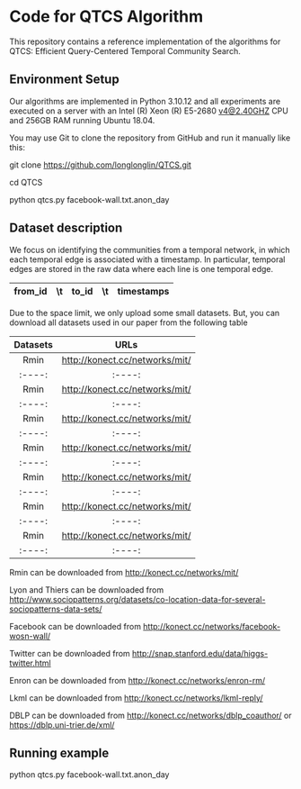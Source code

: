 # Code for QTCS Algorithm

This repository contains a reference implementation of the algorithms for QTCS: Efficient Query-Centered Temporal Community Search.


## Environment Setup

Our algorithms are implemented in Python 3.10.12 and all experiments are executed on a server with  an Intel (R) Xeon (R) E5-2680  v4@2.40GHZ  CPU and 256GB RAM running Ubuntu 18.04. 

You may use Git to clone the repository from GitHub and run it manually like this:

git clone https://github.com/longlonglin/QTCS.git

cd QTCS

python qtcs.py  facebook-wall.txt.anon_day

## Dataset description
We focus on identifying the communities from a temporal network, in which each temporal edge is associated with a timestamp. In particular, temporal edges are stored in the raw data where each line is one temporal edge.
 
| from_id | \t  | to_id    | \t  |  timestamps  |
| :----:  |:----: | :----:   |:----:   | :----: |


Due to the space limit, we only upload some small datasets. But, you can download all datasets used in our paper from the following table



| Datasets | URLs  |
| :----:  |:----: | 
| Rmin | http://konect.cc/networks/mit/|
| :----:  |:----: | 
| Rmin | http://konect.cc/networks/mit/|
| :----:  |:----: | 
| Rmin | http://konect.cc/networks/mit/|
| :----:  |:----: | 
| Rmin | http://konect.cc/networks/mit/|
| :----:  |:----: | 
| Rmin | http://konect.cc/networks/mit/|
| :----:  |:----: | 
| Rmin | http://konect.cc/networks/mit/|
| :----:  |:----: | 
| Rmin | http://konect.cc/networks/mit/|
| :----:  |:----: | 


Rmin can be downloaded from http://konect.cc/networks/mit/

Lyon and Thiers can be downloaded from http://www.sociopatterns.org/datasets/co-location-data-for-several-sociopatterns-data-sets/

Facebook can be downloaded from  http://konect.cc/networks/facebook-wosn-wall/

Twitter can be downloaded from http://snap.stanford.edu/data/higgs-twitter.html

Enron can be downloaded from http://konect.cc/networks/enron-rm/

Lkml can be downloaded from http://konect.cc/networks/lkml-reply/

DBLP can be downloaded from http://konect.cc/networks/dblp_coauthor/ or https://dblp.uni-trier.de/xml/ 

## Running example
python qtcs.py  facebook-wall.txt.anon_day





